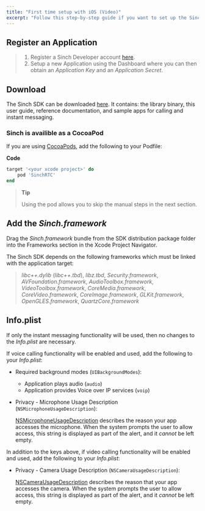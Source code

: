 ```yaml
---
title: "First time setup with iOS (Video)"
excerpt: "Follow this step-by-step guide if you want to set up the Sinch Voice w/ Video SDK for the first time."
---
```

## Register an Application
> 1.  Register a Sinch Developer account [here](https://portal.sinch.com/#/signup).
> 2.  Setup a new Application using the Dashboard where you can then obtain an *Application Key* and an *Application Secret*.

## Download
The Sinch SDK can be downloaded [here](doc:downloads). It contains: the library binary, this user guide, reference documentation, and sample apps for calling and instant messaging.

### Sinch is availible as a CocoaPod

If you are using [CocoaPods](http://www.cocoapods.org), add the following to your Podfile:

**Code**
```ruby
target '<your xcode project>' do
	pod 'SinchRTC'
end
```




> **Tip**    
>
> Using the pod allows you to skip the manual steps in the next section.

## Add the *Sinch.framework*
Drag the *Sinch.framework* bundle from the SDK distribution package folder into the Frameworks section in the Xcode Project Navigator.

The Sinch SDK depends on the following frameworks which must be linked with the application target:
> *libc++.dylib* (*libc++.tbd*), *libz.tbd*, *Security.framework*, *AVFoundation.framework*, *AudioToolbox.framework*, *VideoToolbox.framework*, *CoreMedia.framework*, *CoreVideo.framework*, *CoreImage.framework*, *GLKit.framework*, *OpenGLES.framework*, *QuartzCore.framework*

## Info.plist

If only the instant messaging functionality will be used, then no changes to the *Info.plist* are necessary.

If voice calling functionality will be enabled and used, add the following to your *Info.plist*:

  - Required background modes (`UIBackgroundModes`):

      - Application plays audio (`audio`)
      - Application provides Voice over IP services (`voip`)

  - Privacy - Microphone Usage Description (`NSMicrophoneUsageDescription`):

    [NSMicrophoneUsageDescription](https://developer.apple.com/library/prerelease/content/documentation/General/Reference/InfoPlistKeyReference/Articles/CocoaKeys.html#//apple_ref/doc/uid/TP40009251-SW25) describes the reason your app accesses the microphone. When the system prompts the user to allow access, this string is displayed as part of the alert, and it *cannot* be left empty.

In addition to the keys above, if video calling functionality will be enabled and used, add the following to your *Info.plist*:

  - Privacy - Camera Usage Description
    (`NSCameraUsageDescription`):

    [NSCameraUsageDescription](https://developer.apple.com/library/prerelease/content/documentation/General/Reference/InfoPlistKeyReference/Articles/CocoaKeys.html#//apple_ref/doc/uid/TP40009251-SW24) describes the reason that your app accesses the camera. When the system prompts the user to allow access, this string is displayed as part of the alert, and it *cannot* be left empty.
